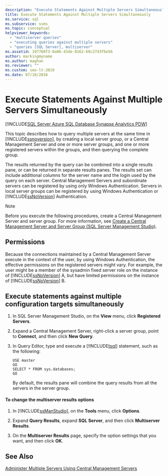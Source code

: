 ```yaml
---
description: "Execute Statements Against Multiple Servers Simultaneously"
title: Execute Statements Against Multiple Servers Simultaneously
ms.service: sql
ms.subservice: ssms
ms.topic: conceptual
helpviewer_keywords: 
  - "multiserver queries"
  - "executing queries against multiple servers"
  - "queries [SQL Server], multiserver"
ms.assetid: 197760f3-0a06-43de-8162-69c27d3fbe56
author: markingmyname
ms.author: maghan
ms.reviewer: ""
ms.custom: seo-lt-2019
ms.date: 07/18/2016
---
```


# Execute Statements Against Multiple Servers Simultaneously

[!INCLUDE[SQL Server Azure SQL Database Synapse Analytics PDW](../../includes/applies-to-version/sql-asdb-asdbmi-asa-pdw.md)]

This topic describes how to query multiple servers at the same time in [!INCLUDE[ssnoversion](../../includes/ssnoversion-md.md)], by creating a local server group, or a Central Management Server and one or more server groups, and one or more registered servers within the groups, and then querying the complete group. 

The results returned by the query can be combined into a single results pane, or can be returned in separate results panes. The results set can include additional columns for the server name and the login used by the query on each server. Central Management Servers and subordinate servers can be registered by using only Windows Authentication. Servers in local server groups can be registered by using Windows Authentication or [!INCLUDE[ssNoVersion](../../includes/ssnoversion-md.md)] Authentication.  
  
> [!NOTE]  
> Before you execute the following procedures, create a Central Management Server and server group. For more information, see [Create a Central Management Server and Server Group &#40;SQL Server Management Studio&#41;](./create-a-central-management-server-and-server-group.md).  

  
##  <a name="Permissions"></a> Permissions  
 Because the connections maintained by a Central Management Server execute in the context of the user, by using Windows Authentication, the effective permissions on the registered servers might vary. For example, the user might be a member of the sysadmin fixed server role on the instance of [!INCLUDE[ssNoVersion](../../includes/ssnoversion-md.md)] A, but have limited permissions on the instance of [!INCLUDE[ssNoVersion](../../includes/ssnoversion-md.md)] B.  
  
 ## Execute statements against multiple configuration targets simultaneously  

1.  In SQL Server Management Studio, on the **View** menu, click **Registered Servers**.  
  
2.  Expand a Central Management Server, right-click a server group, point to **Connect**, and then click **New Query**.  
  
3.  In Query Editor, type and execute a [!INCLUDE[tsql](../../includes/tsql-md.md)] statement, such as the following:  
  
    ```  
    USE master  
    GO  
    SELECT * FROM sys.databases;  
    GO  
    ```  
  
     By default, the results pane will combine the query results from all the servers in the server group.  
  
#### To change the multiserver results options  
  
1.  In [!INCLUDE[ssManStudio](../../includes/ssmanstudio-md.md)], on the **Tools** menu, click **Options**.  
  
2.  Expand **Query Results**, expand **SQL Server**, and then click **Multiserver Results**.  
  
3.  On the **Multiserver Results** page, specify the option settings that you want, and then click **OK**.  
  
## See Also  
 [Administer Multiple Servers Using Central Management Servers](../../relational-databases/administer-multiple-servers-using-central-management-servers.md)  
  
